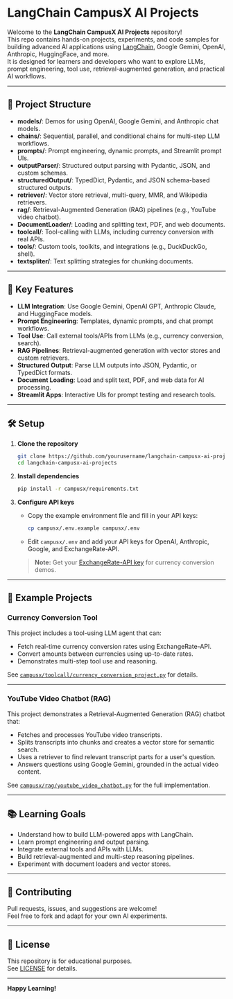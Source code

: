 # LangChain CampusX AI Projects

Welcome to the **LangChain CampusX AI Projects** repository!  
This repo contains hands-on projects, experiments, and code samples for building advanced AI applications using [LangChain](https://github.com/langchain-ai/langchain), Google Gemini, OpenAI, Anthropic, HuggingFace, and more.  
It is designed for learners and developers who want to explore LLMs, prompt engineering, tool use, retrieval-augmented generation, and practical AI workflows.

---

## 📂 Project Structure

- **models/**: Demos for using OpenAI, Google Gemini, and Anthropic chat models.
- **chains/**: Sequential, parallel, and conditional chains for multi-step LLM workflows.
- **prompts/**: Prompt engineering, dynamic prompts, and Streamlit prompt UIs.
- **outputParser/**: Structured output parsing with Pydantic, JSON, and custom schemas.
- **structuredOutput/**: TypedDict, Pydantic, and JSON schema-based structured outputs.
- **retriever/**: Vector store retrieval, multi-query, MMR, and Wikipedia retrievers.
- **rag/**: Retrieval-Augmented Generation (RAG) pipelines (e.g., YouTube video chatbot).
- **DocumentLoader/**: Loading and splitting text, PDF, and web documents.
- **toolcall/**: Tool-calling with LLMs, including currency conversion with real APIs.
- **tools/**: Custom tools, toolkits, and integrations (e.g., DuckDuckGo, shell).
- **textspliter/**: Text splitting strategies for chunking documents.

---

## 🚀 Key Features

- **LLM Integration**: Use Google Gemini, OpenAI GPT, Anthropic Claude, and HuggingFace models.
- **Prompt Engineering**: Templates, dynamic prompts, and chat prompt workflows.
- **Tool Use**: Call external tools/APIs from LLMs (e.g., currency conversion, search).
- **RAG Pipelines**: Retrieval-augmented generation with vector stores and custom retrievers.
- **Structured Output**: Parse LLM outputs into JSON, Pydantic, or TypedDict formats.
- **Document Loading**: Load and split text, PDF, and web data for AI processing.
- **Streamlit Apps**: Interactive UIs for prompt testing and research tools.

---

## 🛠️ Setup

1. **Clone the repository**
   ```sh
   git clone https://github.com/yourusername/langchain-campusx-ai-projects.git
   cd langchain-campusx-ai-projects
   ```
2. **Install dependencies**
   ```sh
   pip install -r campusx/requirements.txt
   ```
3. **Configure API keys**

   - Copy the example environment file and fill in your API keys:
     ```sh
     cp campusx/.env.example campusx/.env
     ```
   - Edit `campusx/.env` and add your API keys for OpenAI, Anthropic, Google, and ExchangeRate-API.

   > **Note:** Get your [ExchangeRate-API key](https://app.exchangerate-api.com/dashboard) for currency conversion demos.

---

## 📖 Example Projects

### Currency Conversion Tool

This project includes a tool-using LLM agent that can:
- Fetch real-time currency conversion rates using ExchangeRate-API.
- Convert amounts between currencies using up-to-date rates.
- Demonstrates multi-step tool use and reasoning.

See [`campusx/toolcall/currency_conversion_project.py`](campusx/toolcall/currency_conversion_project.py) for details.

---

### YouTube Video Chatbot (RAG)

This project demonstrates a Retrieval-Augmented Generation (RAG) chatbot that:
- Fetches and processes YouTube video transcripts.
- Splits transcripts into chunks and creates a vector store for semantic search.
- Uses a retriever to find relevant transcript parts for a user's question.
- Answers questions using Google Gemini, grounded in the actual video content.

See [`campusx/rag/youtube_video_chatbot.py`](campusx/rag/youtube_video_chatbot.py) for the full implementation.

---

## 📚 Learning Goals

- Understand how to build LLM-powered apps with LangChain.
- Learn prompt engineering and output parsing.
- Integrate external tools and APIs with LLMs.
- Build retrieval-augmented and multi-step reasoning pipelines.
- Experiment with document loaders and vector stores.

---

## 🤝 Contributing

Pull requests, issues, and suggestions are welcome!  
Feel free to fork and adapt for your own AI experiments.

---

## 📄 License

This repository is for educational purposes.  
See [LICENSE](LICENSE) for details.

---

**Happy Learning!**